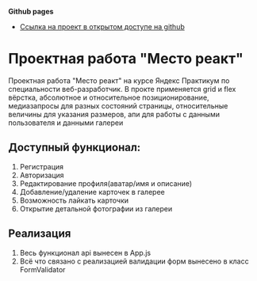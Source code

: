 **Github pages**

* [Ссылка на проект в открытом доступе на github](https://wildjuk.github.io/react-mesto-auth/)

# Проектная работа "Место реакт"

Проектная работа "Место реакт" на курсе Яндекс Практикум по специальности веб-разработчик.
В прокте применяется grid и flex вёрстка, абсолютное и относительное позиционирование,
медиазапросы для разных состояний страницы, относительные величины для указания размеров, 
апи для работы с данными пользователя и данными галереи

## Доступный функционал:

1. Регистрация
2. Авторизация
3. Редактирование профиля(аватар/имя и описание)
4. Добавление/удаление карточек в галерее
5. Возможность лайкать карточки
6. Открытие детальной фотографии из галереи

## Реализация

1. Весь функционал api вынесен в App.js
2. Всё что связано с реализацией валидации форм вынесено в класс FormValidator